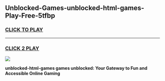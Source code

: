 
## Unblocked-Games-unblocked-html-games-Play-Free-5tfbp
<h3>
<a href="https://premium76.site?title=unblocked-html-games&ref=19M">CLICK TO PLAY</a></h3>
<hr>

<h3>
<a href="https://premium76.site?title=unblocked-html-games&ref=19M">CLICK 2 PLAY</a>
  
</h3>

<a href="https://premium76.site?title=unblocked-html-games&ref=19M"><img src="https://clearcache.store/games.png"></a>


**unblocked-html-games games unblocked: Your Gateway to Fun and Accessible Online Gaming**
